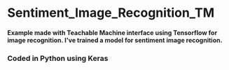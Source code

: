 # Sentiment_Image_Recognition_TM

#### Example made with Teachable Machine interface using Tensorflow for image recognition. I've trained a model for sentiment image recognition. 
### Coded in Python using Keras
